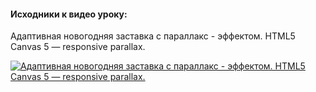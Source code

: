 
#### Исходники к видео уроку:
Адаптивная новогодняя заставка с параллакс - эффектом. HTML5 Canvas 5 — responsive parallax.

[![Адаптивная новогодняя заставка с параллакс - эффектом. HTML5 Canvas 5 — responsive parallax.](https://img.youtube.com/vi/fz5lOfmg8eA/0.jpg)](https://www.youtube.com/watch?v=fz5lOfmg8eA)
